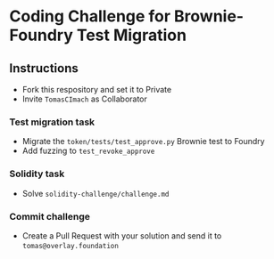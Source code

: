 # Coding Challenge for Brownie-Foundry Test Migration

## Instructions

- Fork this respository and set it to Private
- Invite `TomasCImach` as Collaborator

### Test migration task
- Migrate the `token/tests/test_approve.py` Brownie test to Foundry
- Add fuzzing to `test_revoke_approve` 

### Solidity task
- Solve `solidity-challenge/challenge.md`

### Commit challenge
- Create a Pull Request with your solution and send it to `tomas@overlay.foundation`
